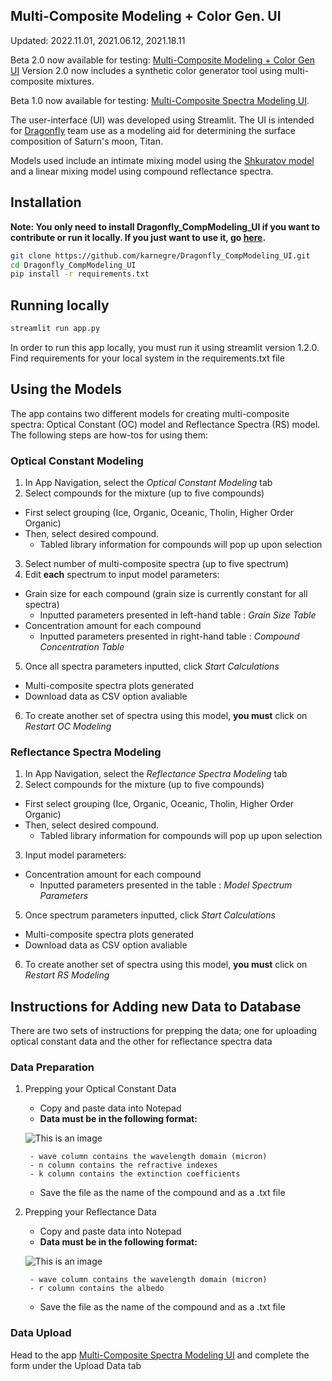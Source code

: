 ## Multi-Composite Modeling + Color Gen. UI

Updated: 2022.11.01, 2021.06.12, 2021.18.11

Beta 2.0 now available for testing: [Multi-Composite Modeling + Color Gen UI](https://karnegre-gitapp-model-color-app-v67zzz.streamlitapp.com/)
Version 2.0 now includes a synthetic color generator tool using multi-composite mixtures.

Beta 1.0 now available for testing: [Multi-Composite Spectra Modeling UI](https://share.streamlit.io/karnegre/dragonfly_compmodeling_ui/main/app.py).

The user-interface (UI) was developed using Streamlit. The UI is intended for [Dragonfly](https://dragonfly.jhuapl.edu/) team use as a modeling aid for determining the surface composition of Saturn's moon, Titan. 

Models used include an intimate mixing model using the [Shkuratov model](https://www.sciencedirect.com/science/article/pii/S0019103598960353) and a linear mixing model using compound reflectance spectra.

## Installation

**Note: You only need to install Dragonfly_CompModeling_UI if you want to contribute or run it 
locally. If you just want to use it, go [here](https://karnegre-gitapp-model-color-app-v67zzz.streamlitapp.com/).**

```bash
git clone https://github.com/karnegre/Dragonfly_CompModeling_UI.git
cd Dragonfly_CompModeling_UI
pip install -r requirements.txt
```
## Running locally

```bash
streamlit run app.py
```
In order to run this app locally, you must run it using streamlit version 1.2.0. Find requirements for your local system in the requirements.txt file

## Using the Models
The app contains two different models for creating multi-composite spectra: Optical Constant (OC) model and Reflectance Spectra (RS) model. The following steps are how-tos for using them:
### Optical Constant Modeling
1. In App Navigation, select the *Optical Constant Modeling* tab
2. Select compounds for the mixture (up to five compounds)
- First select grouping (Ice, Organic, Oceanic, Tholin, Higher Order Organic)
- Then, select desired compound.
    - Tabled library information for compounds will pop up upon selection  
3. Select number of multi-composite spectra (up to five spectrum)
4. Edit **each** spectrum to input model parameters:
- Grain size for each compound (grain size is currently constant for all spectra)
    - Inputted parameters presented in left-hand table : *Grain Size Table*
- Concentration amount for each compound
    - Inputted parameters presented in right-hand table : *Compound Concentration Table*
5. Once all spectra parameters inputted, click *Start Calculations*
- Multi-composite spectra plots generated
- Download data as CSV option avaliable 
6. To create another set of spectra using this model, **you must** click on *Restart OC Modeling*

### Reflectance Spectra Modeling
1. In App Navigation, select the *Reflectance Spectra Modeling* tab
2. Select compounds for the mixture (up to five compounds)
- First select grouping (Ice, Organic, Oceanic, Tholin, Higher Order Organic)
- Then, select desired compound.
    - Tabled library information for compounds will pop up upon selection  
3.  Input model parameters:
- Concentration amount for each compound
    - Inputted parameters presented in the table : *Model Spectrum Parameters*
5. Once spectrum parameters inputted, click *Start Calculations*
- Multi-composite spectra plots generated
- Download data as CSV option avaliable 
6. To create another set of spectra using this model, **you must** click on *Restart RS Modeling*

## Instructions for Adding new Data to Database
There are two sets of instructions for prepping the data; one for uploading optical constant data and the other for reflectance spectra data
### Data Preparation
1. Prepping your Optical Constant Data
    - Copy and paste data into Notepad
    - **Data must be in the following format:**
   
     ![This is an image](Format.JPG)
   
        - wave column contains the wavelength domain (micron)
        - n column contains the refractive indexes
        - k column contains the extinction coefficients
       
    - Save the file as the name of the compound and as a .txt file
2. Prepping your Reflectance Data
    - Copy and paste data into Notepad
    - **Data must be in the following format:**
   
     ![This is an image](Format2.JPG)
   
        - wave column contains the wavelength domain (micron)
        - r column contains the albedo 
       
    - Save the file as the name of the compound and as a .txt file
### Data Upload
Head to the app [Multi-Composite Spectra Modeling UI](https://share.streamlit.io/karnegre/dragonfly_compmodeling_ui/main/app.py) and complete the form under the Upload Data tab
